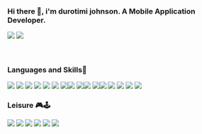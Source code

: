### Hi there 👋, i'm durotimi johnson. A Mobile Application Developer.


<img src ="https://github-readme-stats.vercel.app/api?username=D-Mick&show_icons=true&theme=tokyonight"> <img src="https://github-readme-stats.vercel.app/api/top-langs/?username=D-Mick&layout=compact">
<br>
<br>
<br>


### Languages and Skills🚀
<img src ="https://camo.githubusercontent.com/6bde88cfbdabd61998c8c8f71b685d3cee73b03e86bba4c308ee1eaaadbf5d57/68747470733a2f2f696d672e736869656c64732e696f2f62616467652f2d666c75747465722d3032353639423f7374796c653d666f722d7468652d6261646765266c6f676f3d666c7574746572"> <img src="https://camo.githubusercontent.com/c0bdccec4f3aa145653f285fb0253f18008707852c6700a8f91a1924aa9f6074/68747470733a2f2f696d672e736869656c64732e696f2f62616467652f2d646172742d3031373543323f7374796c653d666f722d7468652d6261646765266c6f676f3d64617274"> <img src ="https://camo.githubusercontent.com/1ca631a43b7d9a6ef620856cdb0bdb4de60985a5019b851f564dfc4034eea1f5/68747470733a2f2f696d672e736869656c64732e696f2f62616467652f2d6a6176612d3030373339363f7374796c653d666f722d7468652d6261646765266c6f676f3d6a617661"> <img src = "https://camo.githubusercontent.com/939ccbc4390d4b233428c14aeee9278cf90c10e970e0234a42899451538873b1/68747470733a2f2f696d672e736869656c64732e696f2f62616467652f2d48544d4c352d4533344632363f7374796c653d666f722d7468652d6261646765266c6f676f3d68746d6c35266c6f676f436f6c6f723d7768697465"> <img src="https://camo.githubusercontent.com/fd2f3c0d94c2e2c2f7a3343d99e99a291ec59b3a468e8bddcb5d290c254cdc69/68747470733a2f2f696d672e736869656c64732e696f2f62616467652f2d435353332d3135373242363f7374796c653d666f722d7468652d6261646765266c6f676f3d63737333"> <img src ="https://camo.githubusercontent.com/bb947ded9e6ec266e306a13d54a6ceab101a7ad60b555fc7a5cb98f449b86d31/68747470733a2f2f696d672e736869656c64732e696f2f62616467652f2d4a6176615363726970742d626c61636b3f7374796c653d666f722d7468652d6261646765266c6f676f3d6a617661736372697074"> <img src ="https://camo.githubusercontent.com/d5e222f37b91cf39143d6ed867b049fed4f621256765b33620103bf99a05d1f5/68747470733a2f2f696d672e736869656c64732e696f2f62616467652f2d4769742d626c61636b3f7374796c653d666f722d7468652d6261646765266c6f676f3d676974"><img src="https://img.shields.io/badge/GitLab-330F63?style=for-the-badge&logo=gitlab&logoColor=white"> <img src = "https://camo.githubusercontent.com/a331c9dd7067cf97c52a7f9745404be766537300a2638cc95d3f856c566bf55c/68747470733a2f2f696d672e736869656c64732e696f2f62616467652f2d4769744875622d3138313731373f7374796c653d666f722d7468652d6261646765266c6f676f3d676974687562"><img src="https://img.shields.io/badge/Android-3DDC84?style=for-the-badge&logo=android&logoColor=white"> <img src = "https://camo.githubusercontent.com/34aa44323ae7a551dbe1552ad29d75829775eeadbf08d0fd330db9005624fdbc/68747470733a2f2f696d672e736869656c64732e696f2f62616467652f2d4269744275636b65742d6461726b626c75653f7374796c653d666f722d7468652d6261646765266c6f676f3d6269746275636b6574"><img src="https://img.shields.io/badge/Kotlin-0095D5?&style=for-the-badge&logo=kotlin&logoColor=white"> <img src="https://img.shields.io/badge/Visual_Studio_Code-0078D4?style=for-the-badge&logo=visual%20studio%20code&logoColor=white"> <img src = "https://img.shields.io/badge/Slack-4A154B?style=for-the-badge&logo=slack&logoColor=white"> <img src ="https://img.shields.io/badge/Discord-7289DA?style=for-the-badge&logo=discord&logoColor=white"> <img src="https://img.shields.io/badge/Microsoft_Teams-6264A7?style=for-the-badge&logo=microsoft-teams&logoColor=white">

### Leisure 🎮🕹
<img src ="https://img.shields.io/badge/PlayStation-003791?style=for-the-badge&logo=playstation&logoColor=white"> <img src="https://img.shields.io/badge/Xbox-107C10?style=for-the-badge&logo=xbox&logoColor=white"> <img src ="https://img.shields.io/badge/YouTube_Music-FF0000?style=for-the-badge&logo=youtube-music&logoColor=white"> <img src ="https://img.shields.io/badge/YouTube-FF0000?style=for-the-badge&logo=youtube&logoColor=white"> <img src="https://img.shields.io/badge/Twitch-9146FF?style=for-the-badge&logo=twitch&logoColor=white"> <img src = "https://img.shields.io/badge/Netflix-E50914?style=for-the-badge&logo=netflix&logoColor=white">
